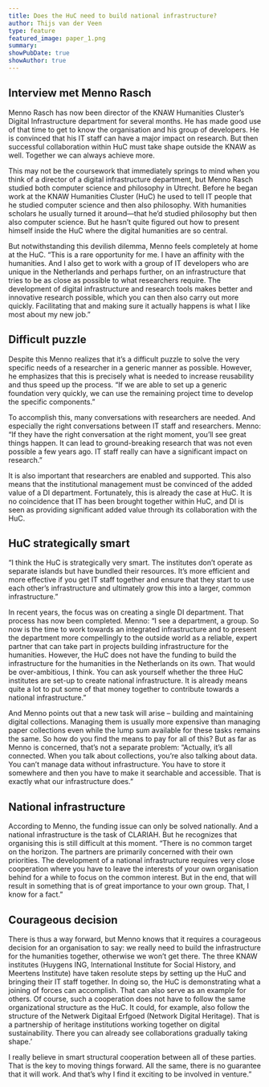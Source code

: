 ```yaml
---
title: Does the HuC need to build national infrastructure?
author: Thijs van der Veen
type: feature
featured_image: paper_1.png
summary:
showPubDate: true
showAuthor: true
---
```


## Interview met Menno Rasch


Menno Rasch has now been director of the KNAW Humanities Cluster’s Digital Infrastructure department for several months. He has made good use of that time to get to know the organisation and his group of developers. He is convinced that his IT staff can have a major impact on research. But then successful collaboration within HuC must take shape outside the KNAW as well. Together we can always achieve more.

This may not be the coursework that immediately springs to mind when you think of a director of a digital infrastructure department, but Menno Rasch studied both computer science and philosophy in Utrecht. Before he began work at the KNAW Humanities Cluster (HuC) he used to tell IT people that he studied computer science and then also philosophy. With humanities scholars he usually turned it around—that he’d studied philosophy but then also computer science. But he hasn’t quite figured out how to present himself inside the HuC where the digital humanities are so central.

But notwithstanding this devilish dilemma, Menno feels completely at home at the HuC. “This is a rare opportunity for me. I have an affinity with the humanities. And I also get to work with a group of IT developers who are unique in the Netherlands and perhaps further, on an infrastructure that tries to be as close as possible to what researchers require. The development of digital infrastructure and research tools makes better and innovative research possible, which you can then also carry out more quickly. Facilitating that and making sure it actually happens is what I like most about my new job.”

## Difficult puzzle

Despite this Menno realizes that it’s a difficult puzzle to solve the very specific needs of a researcher in a generic manner as possible. However, he emphasizes that this is precisely what is needed to increase reusability and thus speed up the process. “If we are able to set up a generic foundation very quickly, we can use the remaining project time to develop the specific components.”

To accomplish this, many conversations with researchers are needed. And especially the right conversations between IT staff and researchers. Menno: “If they have the right conversation at the right moment, you’ll see great things happen. It can lead to ground-breaking research that was not even possible a few years ago. IT staff really can have a significant impact on research.”

It is also important that researchers are enabled and supported. This also means that the institutional management must be convinced of the added value of a DI department. Fortunately, this is already the case at HuC. It is no coincidence that IT has been brought together within HuC, and DI is seen as providing significant added value through its collaboration with the HuC.

## HuC strategically smart

“I think the HuC is strategically very smart. The institutes don’t operate as separate islands but have bundled their resources. It’s more efficient and more effective if you get IT staff together and ensure that they start to use each other’s infrastructure and ultimately grow this into a larger, common infrastructure.”

In recent years, the focus was on creating a single DI department. That process has now been completed. Menno: “I see a department, a group. So now is the time to work towards an integrated infrastructure and to present the department more compellingly to the outside world as a reliable, expert partner that can take part in projects building infrastructure for the humanities. However, the HuC does not have the funding to build the infrastructure for the humanities in the Netherlands on its own. That would be over-ambitious, I think. You can ask yourself whether the three HuC institutes are set-up to create national infrastructure. It is already means quite a lot to put some of that money together to contribute towards a national infrastructure.”

And Menno points out that a new task will arise – building and maintaining digital collections. Managing them is usually more expensive than managing paper collections even while the lump sum available for these tasks remains the same. So how do you find the means to pay for all of this? But as far as Menno is concerned, that’s not a separate problem: “Actually, it’s all connected. When you talk about collections, you’re also talking about data. You can’t manage data without infrastructure. You have to store it somewhere and then you have to make it searchable and accessible. That is exactly what our infrastructure does.”

## National infrastructure

According to Menno, the funding issue can only be solved nationally. And a national infrastructure is the task of CLARIAH. But he recognizes that organising this is still difficult at this moment. “There is no common target on the horizon. The partners are primarily concerned with their own priorities. The development of a national infrastructure requires very close cooperation where you have to leave the interests of your own organisation behind for a while to focus on the common interest. But in the end, that will result in something that is of great importance to your own group. That, I know for a fact.”

## Courageous decision

There is thus a way forward, but Menno knows that it requires a courageous decision for an organisation to say: we really need to build the infrastructure for the humanities together, otherwise we won’t get there. The three KNAW institutes (Huygens ING, International Institute for Social History, and Meertens Institute) have taken resolute steps by setting up the HuC and bringing their IT staff together. In doing so, the HuC is demonstrating what a joining of forces can accomplish. That can also serve as an example for others. Of course, such a cooperation does not have to follow the same organizational structure as the HuC. It could, for example, also follow the structure of the Netwerk Digitaal Erfgoed (Network Digital Heritage). That is a partnership of heritage institutions working together on digital sustainability. There you can already see collaborations gradually taking shape.’

I really believe in smart structural cooperation between all of these parties. That is the key to moving things forward. All the same, there is no guarantee that it will work. And that’s why I find it exciting to be involved in venture.”
